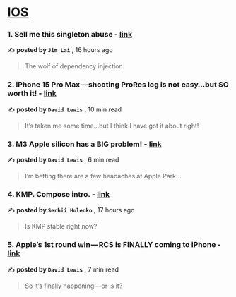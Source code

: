
<h1><a href=https://medium.com/tag/ios/recommended target="_blank" rel="noopener noreferrer">IOS</a></h1>
<h3>1. Sell me this singleton abuse - <a href=https://medium.com/@swift2931/sell-me-this-singleton-abuse-5d2171712491?source=tag_recommended_feed---------0-84----------ios----------7d9540a6_30b1_477e_a3ce_adeaa6920095------- target="_blank" rel="noopener noreferrer">link</a></h3>

✍️ **posted by `Jim Lai`** <date> , 16 hours ago</date>

<blockquote>The wolf of dependency injection</blockquote>

<h3>2. iPhone 15 Pro Max — shooting ProRes log is not easy…but SO worth it! - <a href=https://medium.com/macoclock/iphone-15-pro-max-shooting-prores-log-is-not-easy-but-so-worth-it-fbfa1647b8d0?source=tag_recommended_feed---------1-107----------ios----------7d9540a6_30b1_477e_a3ce_adeaa6920095------- target="_blank" rel="noopener noreferrer">link</a></h3>

✍️ **posted by `David Lewis`** <date> , 10 min read</date>

<blockquote>It’s taken me some time…but I think I have got it about right!</blockquote>

<h3>3. M3 Apple silicon has a BIG problem! - <a href=https://medium.com/macoclock/ll-popim3-apple-silicon-has-a-big-problem-61f8217ad96f?source=tag_recommended_feed---------2-85----------ios----------7d9540a6_30b1_477e_a3ce_adeaa6920095------- target="_blank" rel="noopener noreferrer">link</a></h3>

✍️ **posted by `David Lewis`** <date> , 6 min read</date>

<blockquote>I’m betting there are a few headaches at Apple Park…</blockquote>

<h3>4. KMP. Compose intro. - <a href=https://medium.com/@serhiihulenko/kmp-compose-intro-17fb677d5edb?source=tag_recommended_feed---------3-84----------ios----------7d9540a6_30b1_477e_a3ce_adeaa6920095------- target="_blank" rel="noopener noreferrer">link</a></h3>

✍️ **posted by `Serhii Hulenko`** <date> , 17 hours ago</date>

<blockquote>Is KMP stable right now?</blockquote>

<h3>5. Apple’s 1st round win — RCS is FINALLY coming to iPhone - <a href=https://medium.com/macoclock/apples-1st-round-win-rcs-is-finally-coming-to-iphone-0a7804381e12?source=tag_recommended_feed---------4-107----------ios----------7d9540a6_30b1_477e_a3ce_adeaa6920095------- target="_blank" rel="noopener noreferrer">link</a></h3>

✍️ **posted by `David Lewis`** <date> , 7 min read</date>

<blockquote>So it’s finally happening — or is it?</blockquote>


